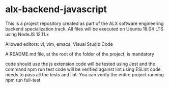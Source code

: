 # alx-backend-javascript
This is a project repository created as part of the ALX software engineering backend specialization track.
All files will be executed on Ubuntu 18.04 LTS using NodeJS 12.11.x

Allowed editors: vi, vim, emacs, Visual Studio Code

A README.md file, at the root of the folder of the project, is mandatory

code should use the js extension
code will be tested using Jest and the command npm run test
code will be verified against lint using ESLint
code needs to pass all the tests and lint. You can verify the entire project running npm run full-test
